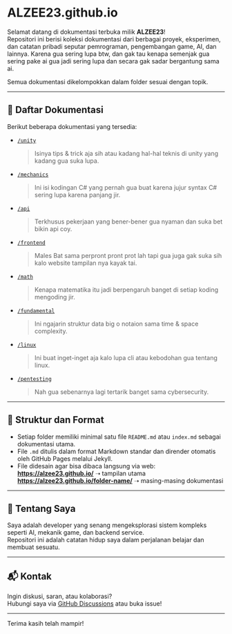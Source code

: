 # ALZEE23.github.io

Selamat datang di dokumentasi terbuka milik **ALZEE23**!  
Repositori ini berisi koleksi dokumentasi dari berbagai proyek, eksperimen, dan catatan pribadi seputar pemrograman, pengembangan game, AI, dan lainnya.
Karena gua sering lupa btw, dan gak tau kenapa semenjak gua sering pake ai gua jadi sering lupa dan secara gak sadar bergantung sama ai.

Semua dokumentasi dikelompokkan dalam folder sesuai dengan topik.

---

## 📂 Daftar Dokumentasi

Berikut beberapa dokumentasi yang tersedia:

- [`/unity`](./unity/)

  > Isinya tips & trick aja sih atau kadang hal-hal teknis di unity yang kadang gua suka lupa.

- [`/mechanics`](./mechanics/)

  > Ini isi kodingan C# yang pernah gua buat karena jujur syntax C# sering lupa karena panjang jir.

- [`/api`](./api/)

  > Terkhusus pekerjaan yang bener-bener gua nyaman dan suka bet bikin api coy.

- [`/frontend`](./frontend)

  > Males Bat sama perpront pront prot lah tapi gua juga gak suka sih kalo website tampilan nya kayak tai.

- [`/math`](./math/)

  > Kenapa matematika itu jadi berpengaruh banget di setiap koding mengoding jir.

- [`/fundamental`](./fundamental/)

  > Ini ngajarin struktur data big o notaion sama time & space complexity.

- [`/linux`](./linux)

  > Ini buat inget-inget aja kalo lupa cli atau kebodohan gua tentang linux.

- [`/pentesting`](./pentesting)

  > Nah gua sebenarnya lagi tertarik banget sama cybersecurity.

---

## 📌 Struktur dan Format

- Setiap folder memiliki minimal satu file `README.md` atau `index.md` sebagai dokumentasi utama.
- File `.md` ditulis dalam format Markdown standar dan dirender otomatis oleh GitHub Pages melalui Jekyll.
- File didesain agar bisa dibaca langsung via web:  
  **https://alzee23.github.io/** ➝ tampilan utama  
  **https://alzee23.github.io/folder-name/** ➝ masing-masing dokumentasi

---

## 🧠 Tentang Saya

Saya adalah developer yang senang mengeksplorasi sistem kompleks seperti AI, mekanik game, dan backend service.  
Repositori ini adalah catatan hidup saya dalam perjalanan belajar dan membuat sesuatu.

---

## 📬 Kontak

Ingin diskusi, saran, atau kolaborasi?  
Hubungi saya via [GitHub Discussions](https://github.com/ALZEE23/ALZEE23.github.io/discussions) atau buka issue!

---

Terima kasih telah mampir!
